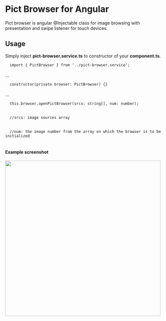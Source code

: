 <h1>Pict Browser for Angular</h1>
Pict browser is angular @Injectable class for image browsing with presentation and swipe listener for touch devices.
<h2>Usage</h2>
Simply inject <strong>pict-browser.service.ts</strong> to constructor of your <strong>component.ts</strong>.
<br>
<code>
  import { PictBrowser } from '../pict-browser.service';
</code><br>
  ...<br>
<code>
  constructor(private browser: PictBrowser) {}
</code><br>
  ...<br>
<code>  
  this.browser.openPictBrowser(srcs: string[], num: number);
</code><br>
<code>
  //srcs: image sources array
</code><br>
<code>
  //num: the image number from the array on which the browser is to be initialized
</code><br>
<h4>Example screenshot</h4>
<img width='500' src='https://user-images.githubusercontent.com/71323057/113471859-7b843d00-945f-11eb-94fc-bfed6c88b647.png'>
